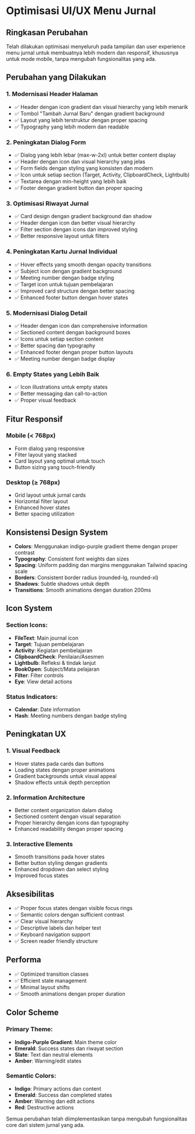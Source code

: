 # Optimisasi UI/UX Menu Jurnal

## Ringkasan Perubahan

Telah dilakukan optimisasi menyeluruh pada tampilan dan user experience menu jurnal untuk membuatnya lebih modern dan responsif, khususnya untuk mode mobile, tanpa mengubah fungsionalitas yang ada.

## Perubahan yang Dilakukan

### 1. **Modernisasi Header Halaman**
- ✅ Header dengan icon gradient dan visual hierarchy yang lebih menarik
- ✅ Tombol "Tambah Jurnal Baru" dengan gradient background
- ✅ Layout yang lebih terstruktur dengan proper spacing
- ✅ Typography yang lebih modern dan readable

### 2. **Peningkatan Dialog Form**
- ✅ Dialog yang lebih lebar (max-w-2xl) untuk better content display
- ✅ Header dengan icon dan visual hierarchy yang jelas
- ✅ Form fields dengan styling yang konsisten dan modern
- ✅ Icon untuk setiap section (Target, Activity, ClipboardCheck, Lightbulb)
- ✅ Textarea dengan min-height yang lebih baik
- ✅ Footer dengan gradient button dan proper spacing

### 3. **Optimisasi Riwayat Jurnal**
- ✅ Card design dengan gradient background dan shadow
- ✅ Header dengan icon dan better visual hierarchy
- ✅ Filter section dengan icons dan improved styling
- ✅ Better responsive layout untuk filters

### 4. **Peningkatan Kartu Jurnal Individual**
- ✅ Hover effects yang smooth dengan opacity transitions
- ✅ Subject icon dengan gradient background
- ✅ Meeting number dengan badge styling
- ✅ Target icon untuk tujuan pembelajaran
- ✅ Improved card structure dengan better spacing
- ✅ Enhanced footer button dengan hover states

### 5. **Modernisasi Dialog Detail**
- ✅ Header dengan icon dan comprehensive information
- ✅ Sectioned content dengan background boxes
- ✅ Icons untuk setiap section content
- ✅ Better spacing dan typography
- ✅ Enhanced footer dengan proper button layouts
- ✅ Meeting number dengan badge display

### 6. **Empty States yang Lebih Baik**
- ✅ Icon illustrations untuk empty states
- ✅ Better messaging dan call-to-action
- ✅ Proper visual feedback

## Fitur Responsif

### Mobile (< 768px)
- Form dialog yang responsive
- Filter layout yang stacked
- Card layout yang optimal untuk touch
- Button sizing yang touch-friendly

### Desktop (≥ 768px)
- Grid layout untuk jurnal cards
- Horizontal filter layout
- Enhanced hover states
- Better spacing utilization

## Konsistensi Design System

- **Colors**: Menggunakan indigo-purple gradient theme dengan proper contrast
- **Typography**: Consistent font weights dan sizes
- **Spacing**: Uniform padding dan margins menggunakan Tailwind spacing scale
- **Borders**: Consistent border radius (rounded-lg, rounded-xl)
- **Shadows**: Subtle shadows untuk depth
- **Transitions**: Smooth animations dengan duration 200ms

## Icon System

### Section Icons:
- **FileText**: Main journal icon
- **Target**: Tujuan pembelajaran
- **Activity**: Kegiatan pembelajaran
- **ClipboardCheck**: Penilaian/Asesmen
- **Lightbulb**: Refleksi & tindak lanjut
- **BookOpen**: Subject/Mata pelajaran
- **Filter**: Filter controls
- **Eye**: View detail actions

### Status Indicators:
- **Calendar**: Date information
- **Hash**: Meeting numbers dengan badge styling

## Peningkatan UX

### 1. **Visual Feedback**
- Hover states pada cards dan buttons
- Loading states dengan proper animations
- Gradient backgrounds untuk visual appeal
- Shadow effects untuk depth perception

### 2. **Information Architecture**
- Better content organization dalam dialog
- Sectioned content dengan visual separation
- Proper hierarchy dengan icons dan typography
- Enhanced readability dengan proper spacing

### 3. **Interactive Elements**
- Smooth transitions pada hover states
- Better button styling dengan gradients
- Enhanced dropdown dan select styling
- Improved focus states

## Aksesibilitas

- ✅ Proper focus states dengan visible focus rings
- ✅ Semantic colors dengan sufficient contrast
- ✅ Clear visual hierarchy
- ✅ Descriptive labels dan helper text
- ✅ Keyboard navigation support
- ✅ Screen reader friendly structure

## Performa

- ✅ Optimized transition classes
- ✅ Efficient state management
- ✅ Minimal layout shifts
- ✅ Smooth animations dengan proper duration

## Color Scheme

### Primary Theme:
- **Indigo-Purple Gradient**: Main theme color
- **Emerald**: Success states dan riwayat section
- **Slate**: Text dan neutral elements
- **Amber**: Warning/edit states

### Semantic Colors:
- **Indigo**: Primary actions dan content
- **Emerald**: Success dan completed states
- **Amber**: Warning dan edit actions
- **Red**: Destructive actions

Semua perubahan telah diimplementasikan tanpa mengubah fungsionalitas core dari sistem jurnal yang ada.
